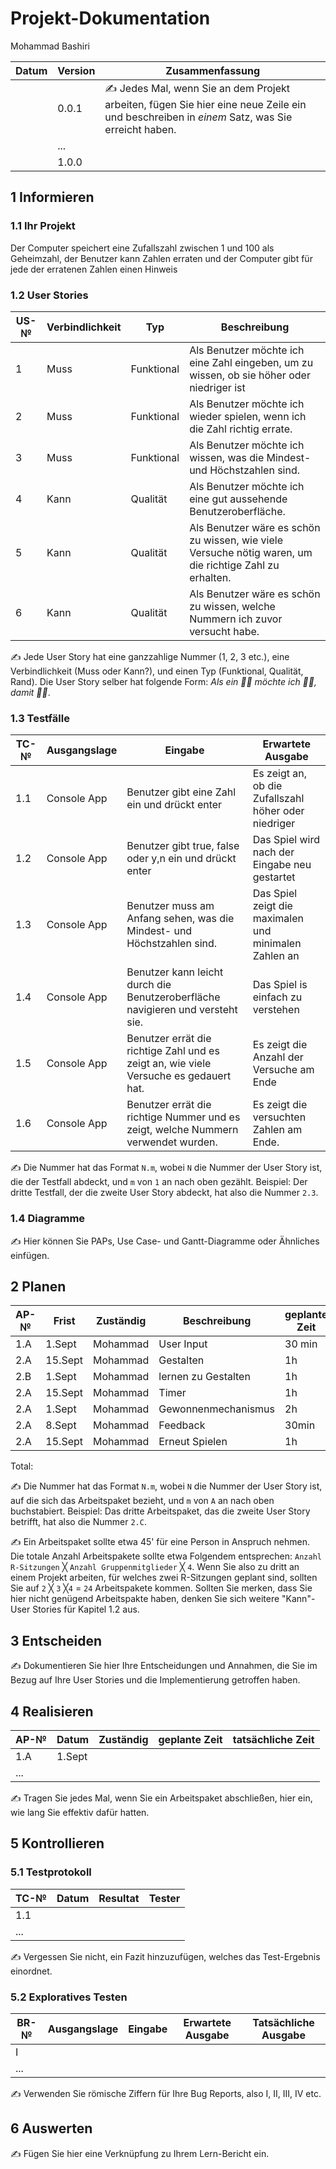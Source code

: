 # Projekt-Dokumentation

Mohammad Bashiri

| Datum | Version | Zusammenfassung                                              |
| ----- | ------- | ------------------------------------------------------------ |
|       | 0.0.1   | ✍️ Jedes Mal, wenn Sie an dem Projekt arbeiten, fügen Sie hier eine neue Zeile ein und beschreiben in *einem* Satz, was Sie erreicht haben. |
|       | ...     |                                                              |
|       | 1.0.0   |                                                              |

## 1 Informieren

### 1.1 Ihr Projekt

Der Computer speichert eine Zufallszahl zwischen 1 und 100 als Geheimzahl, der Benutzer kann Zahlen erraten und der Computer gibt für jede der erratenen Zahlen einen Hinweis

### 1.2 User Stories

| US-№ | Verbindlichkeit | Typ        | Beschreibung                                                                                             |
| ---- | --------------- | ---------- | -------------------------------------------------------------------------------------------------------- |
| 1    |  Muss           | Funktional | Als Benutzer möchte ich eine Zahl eingeben, um zu wissen, ob sie höher oder niedriger ist                |
| 2    |  Muss           | Funktional | Als Benutzer möchte ich wieder spielen, wenn ich die Zahl richtig errate.                                |
| 3    |  Muss           | Funktional | Als Benutzer möchte ich wissen, was die Mindest- und Höchstzahlen sind.                                  |
| 4    |  Kann           | Qualität   | Als Benutzer möchte ich eine gut aussehende Benutzeroberfläche.                                          |
| 5    |  Kann           | Qualität   | Als Benutzer wäre es schön zu wissen, wie viele Versuche nötig waren, um die richtige Zahl zu erhalten.  |
| 6    |  Kann           | Qualität   | Als Benutzer wäre es schön zu wissen, welche Nummern ich zuvor versucht habe.                            |


✍️ Jede User Story hat eine ganzzahlige Nummer (1, 2, 3 etc.), eine Verbindlichkeit (Muss oder Kann?), und einen Typ (Funktional, Qualität, Rand). Die User Story selber hat folgende Form: *Als ein 🤷‍♂️ möchte ich 🤷‍♂️, damit 🤷‍♂️*.

### 1.3 Testfälle

| TC-№ | Ausgangslage | Eingabe | Erwartete Ausgabe                                                                                                                |
| ---- | ------------ | ------- | -------------------------------------------------------------------------------------------------------------------------------- |
| 1.1  | Console App  | Benutzer gibt eine Zahl ein und drückt enter                                         |Es zeigt an, ob die Zufallszahl höher oder niedriger |                                                                                                               ist.                                                 |
| 1.2  | Console App  | Benutzer gibt true, false oder y,n ein und drückt enter                              |Das Spiel wird nach der Eingabe neu gestartet        | 
| 1.3  | Console App  | Benutzer muss am Anfang sehen, was die Mindest- und Höchstzahlen sind.               |Das Spiel zeigt die maximalen und minimalen Zahlen an|
| 1.4  | Console App  | Benutzer kann leicht durch die Benutzeroberfläche navigieren und versteht sie.       |Das Spiel is einfach zu verstehen                    |
| 1.5  | Console App  | Benutzer errät die richtige Zahl und es zeigt an, wie viele Versuche es gedauert hat.|Es zeigt die Anzahl der Versuche am Ende             |
| 1.6  | Console App  | Benutzer errät die richtige Nummer und es zeigt, welche Nummern verwendet wurden.    |Es zeigt die versuchten Zahlen am Ende.              |

✍️ Die Nummer hat das Format `N.m`, wobei `N` die Nummer der User Story ist, die der Testfall abdeckt, und `m` von `1` an nach oben gezählt. Beispiel: Der dritte Testfall, der die zweite User Story abdeckt, hat also die Nummer `2.3`.

### 1.4 Diagramme

✍️ Hier können Sie PAPs, Use Case- und Gantt-Diagramme oder Ähnliches einfügen.

## 2 Planen

| AP-№ | Frist   | Zuständig | Beschreibung         | geplante Zeit |
| ---- | ------- | --------- | -------------------- | ------------- |
| 1.A  | 1.Sept  | Mohammad  | User Input           | 30 min        |
| 2.A  | 15.Sept | Mohammad  | Gestalten            | 1h            |    
| 2.B  | 1.Sept  | Mohammad  | lernen zu Gestalten  | 1h            |     
| 2.A  | 15.Sept | Mohammad  | Timer                | 1h            |     
| 2.A  | 1.Sept  | Mohammad  | Gewonnenmechanismus  | 2h            |     
| 2.A  | 8.Sept  | Mohammad  | Feedback             | 30min         |     
| 2.A  | 15.Sept | Mohammad  | Erneut Spielen       | 1h            |     

Total: 

✍️ Die Nummer hat das Format `N.m`, wobei `N` die Nummer der User Story ist, auf die sich das Arbeitspaket bezieht, und `m` von `A` an nach oben buchstabiert. Beispiel: Das dritte Arbeitspaket, das die zweite User Story betrifft, hat also die Nummer `2.C`.

✍️ Ein Arbeitspaket sollte etwa 45' für eine Person in Anspruch nehmen. Die totale Anzahl Arbeitspakete sollte etwa Folgendem entsprechen: `Anzahl R-Sitzungen` ╳ `Anzahl Gruppenmitglieder` ╳ `4`. Wenn Sie also zu dritt an einem Projekt arbeiten, für welches zwei R-Sitzungen geplant sind, sollten Sie auf `2` ╳ `3` ╳`4` = `24` Arbeitspakete kommen. Sollten Sie merken, dass Sie hier nicht genügend Arbeitspakte haben, denken Sie sich weitere "Kann"-User Stories für Kapitel 1.2 aus.

## 3 Entscheiden

✍️ Dokumentieren Sie hier Ihre Entscheidungen und Annahmen, die Sie im Bezug auf Ihre User Stories und die Implementierung getroffen haben.

## 4 Realisieren

| AP-№ | Datum  | Zuständig | geplante Zeit | tatsächliche Zeit |
| ---- | ------ | --------- | ------------- | ----------------- |
| 1.A  | 1.Sept |           |               |                   |
| ...  |        |           |               |                   |

✍️ Tragen Sie jedes Mal, wenn Sie ein Arbeitspaket abschließen, hier ein, wie lang Sie effektiv dafür hatten.

## 5 Kontrollieren

### 5.1 Testprotokoll

| TC-№ | Datum | Resultat | Tester |
| ---- | ----- | -------- | ------ |
| 1.1  |       |          |        |
| ...  |       |          |        |

✍️ Vergessen Sie nicht, ein Fazit hinzuzufügen, welches das Test-Ergebnis einordnet.

### 5.2 Exploratives Testen

| BR-№ | Ausgangslage | Eingabe | Erwartete Ausgabe | Tatsächliche Ausgabe |
| ---- | ------------ | ------- | ----------------- | -------------------- |
| I    |              |         |                   |                      |
| ...  |              |         |                   |                      |

✍️ Verwenden Sie römische Ziffern für Ihre Bug Reports, also I, II, III, IV etc.

## 6 Auswerten

✍️ Fügen Sie hier eine Verknüpfung zu Ihrem Lern-Bericht ein.
